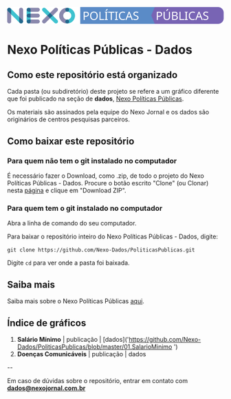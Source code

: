 <img src='https://github.com/Nexo-Dados/PoliticasPublicas/blob/master/nexopp.svg'>

# Nexo Políticas Públicas - Dados


## Como este repositório está organizado

Cada pasta (ou subdiretório) deste projeto se refere a um gráfico diferente que foi publicado na seção de **dados**, [Nexo Políticas Públicas]('#'). 

Os materiais são assinados pela equipe do Nexo Jornal e os dados são originários de centros pesquisas parceiros.

## Como baixar este repositório

### Para quem não tem o git instalado no computador

É necessário fazer o Download, como .zip, de todo o projeto do Nexo Políticas Públicas - Dados. Procure o botão escrito "Clone" (ou Clonar) nesta [página](https://github.com/Nexo-Dados/PoliticasPublicas) e clique em "Download ZIP".

### Para quem tem o git instalado no computador


Abra a linha de comando do seu computador.

Para baixar o repositório inteiro do Nexo Políticas Públicas - Dados, digite:

```
git clone https://github.com/Nexo-Dados/PoliticasPublicas.git
```

Digite `cd` para ver onde a pasta foi baixada.


## Saiba mais

Saiba mais sobre o Nexo Políticas Públicas [aqui]('#').

## Índice de gráficos

1. **Salário Mínimo** | publicação | [dados]('https://github.com/Nexo-Dados/PoliticasPublicas/blob/master/01.SalarioMinimo
')
2. **Doenças Comunicáveis** | publicação | dados

--

Em caso de dúvidas sobre o repositório, entrar em contato com **dados@nexojornal.com.br**

